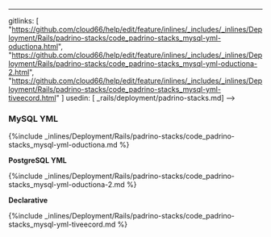 ---
gitlinks: [ "https://github.com/cloud66/help/edit/feature/inlines/_includes/_inlines/Deployment/Rails/padrino-stacks/code_padrino-stacks_mysql-yml-oductiona.html", "https://github.com/cloud66/help/edit/feature/inlines/_includes/_inlines/Deployment/Rails/padrino-stacks/code_padrino-stacks_mysql-yml-oductiona-2.html", "https://github.com/cloud66/help/edit/feature/inlines/_includes/_inlines/Deployment/Rails/padrino-stacks/code_padrino-stacks_mysql-yml-tiveecord.html" ]
 usedin: [ _rails/deployment/padrino-stacks.md] -->


### MySQL YML



{%include _inlines/Deployment/Rails/padrino-stacks/code_padrino-stacks_mysql-yml-oductiona.md %}




**PostgreSQL YML**



{%include _inlines/Deployment/Rails/padrino-stacks/code_padrino-stacks_mysql-yml-oductiona-2.md %}




**Declarative**



{%include _inlines/Deployment/Rails/padrino-stacks/code_padrino-stacks_mysql-yml-tiveecord.md %}




